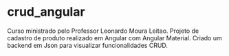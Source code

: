 # crud_angular
 Curso ministrado pelo Professor Leonardo Moura Leitao.
 Projeto de cadastro de produto realizado em Angular com Angular Material.
 Criado um backend em Json para visualizar funcionalidades CRUD.
